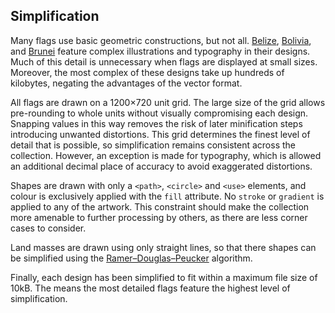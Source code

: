 ## Simplification

Many flags use basic geometric constructions, but not all. [Belize](/flags/bz),
[Bolivia](/flags/bo), and [Brunei](/flags/bn) feature complex illustrations and
typography in their designs. Much of this detail is unnecessary when flags are
displayed at small sizes. Moreover, the most complex of these designs take up
hundreds of kilobytes, negating the advantages of the vector format.

All flags are drawn on a 1200&times;720 unit grid. The large size of the grid
allows pre-rounding to whole units without visually compromising each design.
Snapping values in this way removes the risk of later minification steps
introducing unwanted distortions. This grid determines the finest level of
detail that is possible, so simplification remains consistent across the
collection. However, an exception is made for typography, which is allowed an
additional decimal place of accuracy to avoid exaggerated distortions.

Shapes are drawn with only a `<path>`, `<circle>` and `<use>` elements, and
colour is exclusively applied with the `fill` attribute. No `stroke` or
`gradient` is applied to any of the artwork. This constraint should make the
collection more amenable to further processing by others, as there are less
corner cases to consider.

Land masses are drawn using only straight lines, so that there shapes can be
simplified using the [Ramer–Douglas–Peucker] algorithm.

Finally, each design has been simplified to fit within a maximum file size of
10kB. The means the most detailed flags feature the highest level of simplification.

[Ramer–Douglas–Peucker]: https://en.wikipedia.org/wiki/Ramer%E2%80%93Douglas%E2%80%93Peucker_algorithm
